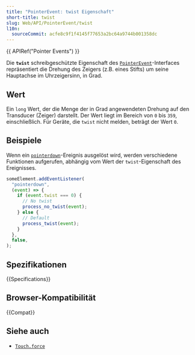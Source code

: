 ```yaml
---
title: "PointerEvent: twist Eigenschaft"
short-title: twist
slug: Web/API/PointerEvent/twist
l10n:
  sourceCommit: acfe8c9f1f4145f77653a2bc64a9744b001358dc
---
```


{{ APIRef("Pointer Events") }}

Die **`twist`** schreibgeschützte Eigenschaft des
[`PointerEvent`](/de/docs/Web/API/PointerEvent)-Interfaces repräsentiert die Drehung des Zeigers
(z.B. eines Stifts) um seine Hauptachse im Uhrzeigersinn, in Grad.

## Wert

Ein `long` Wert, der die Menge der in Grad angewendeten Drehung auf den
Transducer (Zeiger) darstellt. Der Wert liegt im Bereich von `0` bis `359`,
einschließlich. Für Geräte, die `twist` nicht melden, beträgt der Wert
`0`.

## Beispiele

Wenn ein [`pointerdown`](/de/docs/Web/API/Element/pointerdown_event)-Ereignis ausgelöst wird, werden verschiedene Funktionen
aufgerufen, abhängig vom Wert der `twist`-Eigenschaft des Ereignisses.

```js
someElement.addEventListener(
  "pointerdown",
  (event) => {
    if (event.twist === 0) {
      // No twist
      process_no_twist(event);
    } else {
      // Default
      process_twist(event);
    }
  },
  false,
);
```

## Spezifikationen

{{Specifications}}

## Browser-Kompatibilität

{{Compat}}

## Siehe auch

- [`Touch.force`](/de/docs/Web/API/Touch/force)
